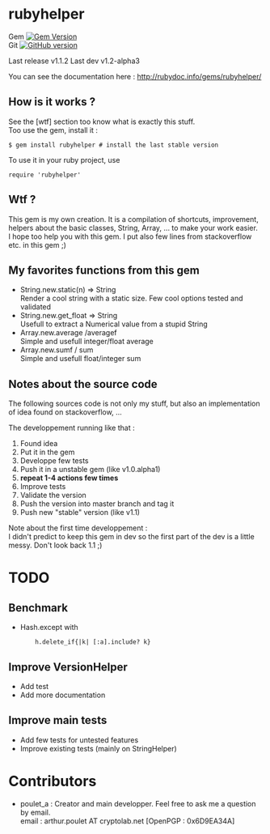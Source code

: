 # rubyhelper

Gem [![Gem Version](https://badge.fury.io/rb/rubyhelper.svg)](http://badge.fury.io/rb/rubyhelper)  
Git [![GitHub version](https://badge.fury.io/gh/pouleta%2Frubyhelper.svg)](http://badge.fury.io/gh/pouleta%2Frubyhelper)  

Last release	v1.1.2
Last dev	v1.2-alpha3

You can see the documentation here : http://rubydoc.info/gems/rubyhelper/

## How is it works ?
See the [wtf] section too know what is exactly this stuff.  
Too use the gem, install it :
```
$ gem install rubyhelper # install the last stable version
```

To use it in your ruby project, use
```
require 'rubyhelper'
```

## Wtf ?
This gem is my own creation. It is a compilation of shortcuts, improvement,
helpers about the basic classes, String, Array, ... to make your work easier.  
I hope too help you with this gem. I put also few lines from stackoverflow etc.
in this gem ;)


## My favorites functions from this gem
- String.new.static(n) => String  
	Render a cool string with a static size. Few cool options tested and validated
- String.new.get_float => String  
	Usefull to extract a Numerical value from a stupid String
- Array.new.average /averagef  
	Simple and usefull integer/float average
- Array.new.sumf / sum  
	Simple and usefull float/integer sum


## Notes about the source code
The following sources code is not only my stuff, but also an implementation of
idea found on stackoverflow, ...  

The developpement running like that :  
1. Found idea  
2. Put it in the gem  
3. Developpe few tests  
4. Push it in a unstable gem (like v1.0.alpha1)  
5. **repeat 1-4 actions few times**  
6. Improve tests  
7. Validate the version  
8. Push the version into master branch and tag it  
9. Push new "stable" version (like v1.1)  

Note about the first time developpement :  
I didn't predict to keep this gem in dev so the first part of the dev
is a little messy. Don't look back 1.1 ;)


# TODO
## Benchmark
- Hash.except with  
	```
		h.delete_if{|k| [:a].include? k}
	```  

## Improve VersionHelper
- Add test
- Add more documentation

## Improve main tests
- Add few tests for untested features
- Improve existing tests (mainly on StringHelper)

# Contributors
- poulet_a : Creator and main developper. Feel free to ask me a question by email.  
	email   : arthur.poulet AT cryptolab.net [OpenPGP : 0x6D9EA34A]  

